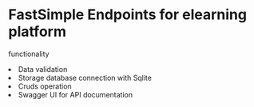 <h1>FastSimple Endpoints for elearning platform</h1>

<p> functionality </p>
<li> Data validation</li>

<li> Storage database connection with Sqlite</li>

<li> Cruds operation</li>

<li> Swagger UI for API documentation </li>
